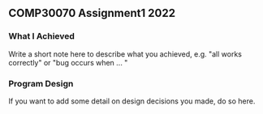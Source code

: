 ## COMP30070 Assignment1 2022

### What I Achieved

Write a short note here to describe what you achieved, e.g. "all works correctly" or "bug occurs when ... "

### Program Design

If you want to add some detail on design decisions you made, do so here.
